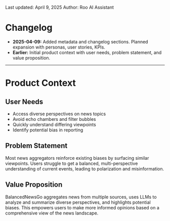 <!-- Metadata -->
Last updated: April 9, 2025
Author: Roo AI Assistant

# Changelog
- **2025-04-09:** Added metadata and changelog sections. Planned expansion with personas, user stories, KPIs.
- **Earlier:** Initial product context with user needs, problem statement, and value proposition.

---

# Product Context

## User Needs
- Access diverse perspectives on news topics
- Avoid echo chambers and filter bubbles
- Quickly understand differing viewpoints
- Identify potential bias in reporting

## Problem Statement
Most news aggregators reinforce existing biases by surfacing similar viewpoints. Users struggle to get a balanced, multi-perspective understanding of current events, leading to polarization and misinformation.

## Value Proposition
BalancedNewsGo aggregates news from multiple sources, uses LLMs to analyze and summarize diverse perspectives, and highlights potential biases. This empowers users to make more informed opinions based on a comprehensive view of the news landscape.